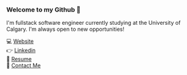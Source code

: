 ### Welcome to my Github 👋
I'm fullstack software engineer currently studying at the University of Calgary. I'm always open to new opportunities!

:computer: [Website](https://www.nicholasknapton.tech/) <br />
:point_right: [Linkedin](https://www.linkedin.com/in/nicholasknapton/) <br />
:page_facing_up: [Resume](https://www.nicholasknapton.tech/static/media/NicholasKnapton.25be9332.pdf) <br />
:email: [Contact Me](mailto:nickknapton12@gmail.com)

